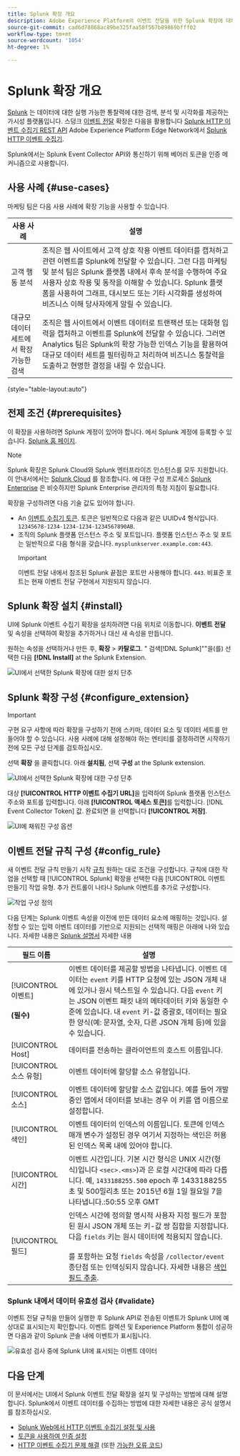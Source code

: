 ```yaml
---
title: Splunk 확장 개요
description: Adobe Experience Platform의 이벤트 전달을 위한 Splunk 확장에 대해 알아봅니다.
source-git-commit: cad6d78868ac89be325faa58f567b89869bfff02
workflow-type: tm+mt
source-wordcount: '1054'
ht-degree: 1%

---
```


# Splunk 확장 개요

[Splunk](https://www.splunk.com) 는 데이터에 대한 실행 가능한 통찰력에 대한 검색, 분석 및 시각화를 제공하는 가시성 플랫폼입니다. 스덩크 [이벤트 전달](../../../ui/event-forwarding/overview.md) 확장은 다음을 활용합니다 [Splunk HTTP 이벤트 수집기 REST API](https://docs.splunk.com/Documentation/Splunk/8.2.5/Data/HECRESTendpoints) Adobe Experience Platform Edge Network에서 [Splunk HTTP 이벤트 수집기](https://docs.splunk.com/Documentation/Splunk/8.2.5/Data/UsetheHTTPEventCollector).

Splunk에서는 Splunk Event Collector API와 통신하기 위해 베어러 토큰을 인증 메커니즘으로 사용합니다.

## 사용 사례 {#use-cases}

마케팅 팀은 다음 사용 사례에 확장 기능을 사용할 수 있습니다.

| 사용 사례 | 설명 |
| --- | --- |
| 고객 행동 분석 | 조직은 웹 사이트에서 고객 상호 작용 이벤트 데이터를 캡처하고 관련 이벤트를 Splunk에 전달할 수 있습니다. 그런 다음 마케팅 및 분석 팀은 Splunk 플랫폼 내에서 후속 분석을 수행하여 주요 사용자 상호 작용 및 동작을 이해할 수 있습니다. Splunk 플랫폼을 사용하여 그래프, 대시보드 또는 기타 시각화를 생성하여 비즈니스 이해 당사자에게 알릴 수 있습니다. |
| 대규모 데이터 세트에서 확장 가능한 검색 | 조직은 웹 사이트에서 이벤트 데이터로 트랜잭션 또는 대화형 입력을 캡처하고 이벤트를 Splunk에 전달할 수 있습니다. 그러면 Analytics 팀은 Splunk의 확장 가능한 인덱스 기능을 활용하여 대규모 데이터 세트를 필터링하고 처리하여 비즈니스 통찰력을 도출하고 현명한 결정을 내릴 수 있습니다. |

{style=&quot;table-layout:auto&quot;}

## 전제 조건 {#prerequisites}

이 확장을 사용하려면 Splunk 계정이 있어야 합니다. 에서 Splunk 계정에 등록할 수 있습니다. [Splunk 홈 페이지](https://www.splunk.com/page/sign_up).

>[!NOTE]
>
> Splunk 확장은 Splunk Cloud와 Splunk 엔터프라이즈 인스턴스를 모두 지원합니다. 이 안내서에서는 [Splunk Cloud](https://www.splunk.com/en_us/products/splunk-cloud-platform.html) 를 참조합니다. 에 대한 구성 프로세스 [Splunk Enterprise](https://www.splunk.com/en_us/products/splunk-enterprise.html) 은 비슷하지만 Splunk Enterprise 관리자의 특정 지침이 필요합니다.

확장을 구성하려면 다음 기술 값도 있어야 합니다.

* An [이벤트 수집기 토큰](https://docs.splunk.com/Documentation/Splunk/8.2.5/Data/UsetheHTTPEventCollector#Create_an_Event_Collector_token_on_Splunk_Cloud_Platform). 토큰은 일반적으로 다음과 같은 UUIDv4 형식입니다. `12345678-1234-1234-1234-1234567890AB`.
* 조직의 Splunk 플랫폼 인스턴스 주소 및 포트입니다. 플랫폼 인스턴스 주소 및 포트는 일반적으로 다음 형식을 갖습니다. `mysplunkserver.example.com:443`.
   >[!IMPORTANT]
   >
   > 이벤트 전달 내에서 참조된 Splunk 끝점은 포트만 사용해야 합니다. `443`. 비표준 포트는 현재 이벤트 전달 구현에서 지원되지 않습니다.

## Splunk 확장 설치 {#install}

UI에 Splunk 이벤트 수집기 확장을 설치하려면 다음 위치로 이동합니다. **이벤트 전달** 및 속성을 선택하여 확장을 추가하거나 대신 새 속성을 만듭니다.

원하는 속성을 선택하거나 만든 후, **확장** > **카탈로그**. &quot; 검색[!DNL Splunk]&quot;&quot;을(를) 선택한 다음 **[!DNL Install]** at the Splunk Extension.

![UI에서 선택한 Splunk 확장에 대한 설치 단추](../../../images/extensions/splunk/install.png)

## Splunk 확장 구성 {#configure_extension}

>[!IMPORTANT]
>
>구현 요구 사항에 따라 확장을 구성하기 전에 스키마, 데이터 요소 및 데이터 세트를 만들어야 할 수 있습니다. 사용 사례에 대해 설정해야 하는 엔티티를 결정하려면 시작하기 전에 모든 구성 단계를 검토하십시오.

선택 **확장** 을 클릭합니다. 아래 **설치됨**, 선택 **구성** at the Splunk extension.

![UI에서 선택한 Splunk 확장에 대한 구성 단추](../../../images/extensions/splunk/configure.png)

대상 **[!UICONTROL HTTP 이벤트 수집기 URL]**&#x200B;을 입력하여 Splunk 플랫폼 인스턴스 주소와 포트를 입력합니다. 아래 **[!UICONTROL 액세스 토큰]**&#x200B;를 입력합니다. [!DNL Event Collector Token] 값. 완료되면 을 선택합니다 **[!UICONTROL 저장]**.

![UI에 채워진 구성 옵션](../../../images/extensions/splunk/input.png)

## 이벤트 전달 규칙 구성 {#config_rule}

새 이벤트 전달 규칙 만들기 시작 [규칙](../../../ui/managing-resources/rules.md) 원하는 대로 조건을 구성합니다. 규칙에 대한 작업을 선택할 때 [!UICONTROL Splunk] 확장을 선택한 다음 [!UICONTROL 이벤트 만들기] 작업 유형. 추가 컨트롤이 나타나 Splunk 이벤트를 추가로 구성합니다.

![작업 구성 정의](../../../images/extensions/splunk/action-configurations.png)

다음 단계는 Splunk 이벤트 속성을 이전에 만든 데이터 요소에 매핑하는 것입니다. 설정할 수 있는 입력 이벤트 데이터를 기반으로 지원되는 선택적 매핑은 아래에 나와 있습니다. 자세한 내용은 [Splunk 설명서](https://docs.splunk.com/Documentation/Splunk/8.2.5/Data/FormateventsforHTTPEventCollector#Event_metadata) 자세한 내용

| 필드 이름 | 설명 |
| --- | --- |
| [!UICONTROL 이벤트&#x200B;]<br><br>**(필수)** | 이벤트 데이터를 제공할 방법을 나타냅니다. 이벤트 데이터는 `event` 키를 HTTP 요청에 있는 JSON 개체 내에 있거나 원시 텍스트일 수 있습니다. 다음 `event` 키는 JSON 이벤트 패킷 내의 메타데이터 키와 동일한 수준에 있습니다. 내 `event` 키-값 중괄호, 데이터는 필요한 양식(예: 문자열, 숫자, 다른 JSON 개체 등)에 있을 수 있습니다. |
| [!UICONTROL Host] | 데이터를 전송하는 클라이언트의 호스트 이름입니다. |
| [!UICONTROL 소스 유형] | 이벤트 데이터에 할당할 소스 유형입니다. |
| [!UICONTROL 소스] | 이벤트 데이터에 할당할 소스 값입니다. 예를 들어 개발 중인 앱에서 데이터를 보내는 경우 이 키를 앱 이름으로 설정합니다. |
| [!UICONTROL 색인] | 이벤트 데이터의 인덱스의 이름입니다. 토큰에 인덱스 매개 변수가 설정된 경우 여기서 지정하는 색인은 허용된 인덱스 목록 내에 있어야 합니다. |
| [!UICONTROL 시간] | 이벤트 시간입니다. 기본 시간 형식은 UNIX 시간(형식)입니다 `<sec>.<ms>`)과 은 로컬 시간대에 따라 다릅니다. 예, `1433188255.500` epoch 후 1433188255초 및 500밀리초 또는 2015년 6월 1일 월요일 7을 나타냅니다.:50:55 오후 GMT |
| [!UICONTROL 필드] | 인덱스 시간에 정의할 명시적 사용자 지정 필드가 포함된 원시 JSON 개체 또는 키-값 쌍 집합을 지정합니다.  다음 `fields` 키는 원시 데이터에 적용되지 않습니다.<br><br>를 포함하는 요청 `fields` 속성을 `/collector/event` 종단점 또는 인덱싱되지 않습니다. 자세한 내용은 [색인 필드 추출](https://docs.splunk.com/Documentation/Splunk/8.2.5/Data/IFXandHEC). |

### Splunk 내에서 데이터 유효성 검사 {#validate}

이벤트 전달 규칙을 만들어 실행한 후 Splunk API로 전송된 이벤트가 Splunk UI에 예상대로 표시되는지 확인합니다. 이벤트 컬렉션 및 Experience Platform 통합이 성공하면 다음과 같이 Splunk 콘솔 내에 이벤트가 표시됩니다.

![유효성 검사 중에 Splunk UI에 표시되는 이벤트 데이터](../../../images/extensions/splunk/splunk-data.png)

## 다음 단계

이 문서에서는 UI에서 Splunk 이벤트 전달 확장을 설치 및 구성하는 방법에 대해 설명합니다. Splunk에서 이벤트 데이터를 수집하는 방법에 대한 자세한 내용은 공식 설명서를 참조하십시오.

* [Splunk Web에서 HTTP 이벤트 수집기 설정 및 사용 ](https://docs.splunk.com/Documentation/Splunk/8.2.5/Data/UsetheHTTPEventCollector)
* [토큰을 사용하여 인증 설정](https://docs.splunk.com/Documentation/Splunk/8.2.5/Security/Setupauthenticationwithtokens#Prerequisites_for_activating_tokens)
* [HTTP 이벤트 수집기 문제 해결](https://docs.splunk.com/Documentation/Splunk/8.2.5/Data/TroubleshootHTTPEventCollector) (또한 [가능한 오류 코드](https://docs.splunk.com/Documentation/Splunk/8.2.5/Data/TroubleshootHTTPEventCollector#Possible_error_codes))

